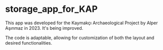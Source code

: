 # storage_app_for_KAP
This app was developed for the Kaymakçı Archaeological Project by Alper Aşınmaz in 2023. It's being improved.

The code is adaptable, allowing for customization of both the layout and desired functionalities.



